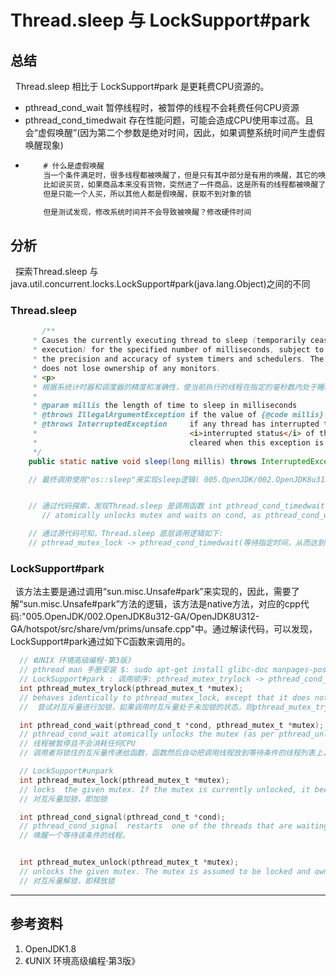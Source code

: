 # Thread.sleep 与 LockSupport#park
## 总结
&nbsp;&nbsp;Thread.sleep 相比于 LockSupport#park 是更耗费CPU资源的。
- pthread_cond_wait 暂停线程时，被暂停的线程不会耗费任何CPU资源
- pthread_cond_timedwait  存在性能问题，可能会造成CPU使用率过高。且会“虚假唤醒”(因为第二个参数是绝对时间，因此，如果调整系统时间产生虚假唤醒现象)
- ```txt
      # 什么是虚假唤醒
      当一个条件满足时，很多线程都被唤醒了，但是只有其中部分是有用的唤醒，其它的唤醒都是无用功
      比如说买货，如果商品本来没有货物，突然进了一件商品，这是所有的线程都被唤醒了
      但是只能一个人买，所以其他人都是假唤醒，获取不到对象的锁

      但是测试发现，修改系统时间并不会导致被唤醒？修改硬件时间
  ```


## 分析
&nbsp;&nbsp;探索Thread.sleep 与 java.util.concurrent.locks.LockSupport#park(java.lang.Object)之间的不同

### Thread.sleep
```java
       /**
     * Causes the currently executing thread to sleep (temporarily cease
     * execution) for the specified number of milliseconds, subject to
     * the precision and accuracy of system timers and schedulers. The thread
     * does not lose ownership of any monitors.
     * <p>
     * 根据系统计时器和调度器的精度和准确性，使当前执行的线程在指定的毫秒数内处于睡眠状态(暂时停止执行)。线程不会失去任何监视器的所有权。
     *
     * @param millis the length of time to sleep in milliseconds
     * @throws IllegalArgumentException if the value of {@code millis} is negative
     * @throws InterruptedException     if any thread has interrupted the current thread. The
     *                                  <i>interrupted status</i> of the current thread is
     *                                  cleared when this exception is thrown.
     */
    public static native void sleep(long millis) throws InterruptedException;

    // 最终调用使用"os::sleep"来实现sleep逻辑( 005.OpenJDK/002.OpenJDK8u312-GA/OpenJDK8U312-GA/hotspot/src/share/vm/prims/jvm.cpp#JVM_ENTRY(void, JVM_Sleep(JNIEnv* env, jclass threadClass, jlong millis));)


    // 通过代码探索，发现Thread.sleep 是调用函数 int pthread_cond_timedwait(pthread_cond_t *cond, pthread_mutex_t *mutex, const struct timespec *abstime);来暂停线程的。man page信息如下:
       // atomically unlocks mutex and waits on cond, as pthread_cond_wait does, but it also bounds the duration of the wait. If cond has  not  been signaled  within the amount of time specified by abstime, the mutex mutex is re-acquired and pthread_cond_timedwait returns the error ETIMEDOUT.  The abstime parameter specifies an absolute time, with the same origin as time(2) and gettimeofday(2): an abstime of 0 corresponds to 00:00:00 GMT, January 1, 1970.

    // 通过源代码可知，Thread.sleep 底层调用逻辑如下:
    // pthread_mutex_lock -> pthread_cond_timedwait(等待指定时间，从而达到sleep功能) -> pthread_mutex_unlock
```

### LockSupport#park
&nbsp;&nbsp;该方法主要是通过调用“sun.misc.Unsafe#park”来实现的，因此，需要了解“sun.misc.Unsafe#park”方法的逻辑，该方法是native方法，对应的cpp代码:"005.OpenJDK/002.OpenJDK8u312-GA/OpenJDK8U312-GA/hotspot/src/share/vm/prims/unsafe.cpp"中。通过解读代码，可以发现，LockSupport#park通过如下C函数来调用的。
  ```c
    // 《UNIX 环境高级编程·第3版》
    // pthread man 手册安装 $: sudo apt-get install glibc-doc manpages-posix manpages-posix-dev
    // LockSupport#park : 调用顺序: pthread_mutex_trylock -> pthread_cond_wait
    int pthread_mutex_trylock(pthread_mutex_t *mutex);
    // behaves identically to pthread_mutex_lock, except that it does not block the calling thread if the  mutex  is  already  locked  by  another thread (or by the calling thread in the case of a ``fast'' mutex). Instead, pthread_mutex_trylock returns immediately with the error code EBUSY.
    //  尝试对互斥量进行加锁，如果调用时互斥量处于未加锁的状态，则pthread_mutex_trylock将锁住互斥量，不会出现阻塞直接返回0.

    int pthread_cond_wait(pthread_cond_t *cond, pthread_mutex_t *mutex);
    // pthread_cond_wait atomically unlocks the mutex (as per pthread_unlock_mutex) and waits for the condition variable cond to be signaled. The  thread  execution  is  suspended  and  does  not  consume  any  CPU  time  until  the  condition  variable  is  signaled.  The mutex must be locked by the calling thread on entrance to  pthread_cond_wait. Before returning to the calling thread, pthread_cond_wait re-acquires mutex (as per pthread_lock_mutex). 
    // 线程被暂停且不会消耗任何CPU
    // 调用者将锁住的互斥量传递给函数，函数然后自动把调用线程放到等待条件的线程列表上，对互斥量进行解锁。  这就关闭了条件检查和线程进行休眠状态等待条件这两个操作之间的时间通道，这样就不会错过条件的任何变化。 pthread_cond_wait返回时，互斥量再次被锁住.

    // LockSupport#unpark
    int pthread_mutex_lock(pthread_mutex_t *mutex);
    // locks  the given mutex. If the mutex is currently unlocked, it becomes locked and owned by the calling thread, and pthread_mutex_lock returns immediately. If the mutex is already locked by another thread, pthread_mutex_lock suspends the calling thread until the mutex is unlocked.
    // 对互斥量加锁，即加锁

    int pthread_cond_signal(pthread_cond_t *cond);
    // pthread_cond_signal  restarts  one of the threads that are waiting on the condition variable cond. If no threads are waiting on cond, nothing happens. If several threads are waiting on cond, exactly one is restarted, but it is not specified which.
    // 唤醒一个等待该条件的线程。


    int pthread_mutex_unlock(pthread_mutex_t *mutex);
    // unlocks the given mutex. The mutex is assumed to be locked and owned by the calling thread on entrance to pthread_mutex_unlock. If the mutex is of the ``fast'' kind, pthread_mutex_unlock always returns it to the unlocked state. If it is of the ``recursive'' kind, it decrements the locking count of the mutex (number of pthread_mutex_lock operations performed on it by the calling thread), and only when this count reaches zero is the mutex actually unlocked.
    // 对互斥量解锁，即释放锁
  ```

---

## 参考资料
1. OpenJDK1.8
2. 《UNIX 环境高级编程·第3版》